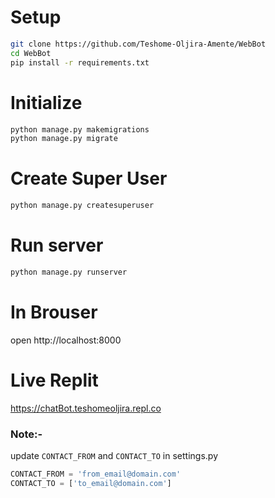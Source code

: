 # Setup
```bash
git clone https://github.com/Teshome-Oljira-Amente/WebBot
cd WebBot
pip install -r requirements.txt
```

# Initialize
```bash
python manage.py makemigrations
python manage.py migrate
```

# Create Super User
```bash
python manage.py createsuperuser
```

# Run server
```bash
python manage.py runserver
```

# In Brouser
open http://localhost:8000

# Live Replit
https://chatBot.teshomeoljira.repl.co


### Note:-
update `CONTACT_FROM` and `CONTACT_TO` in settings.py
```python
CONTACT_FROM = 'from_email@domain.com'
CONTACT_TO = ['to_email@domain.com']
```
